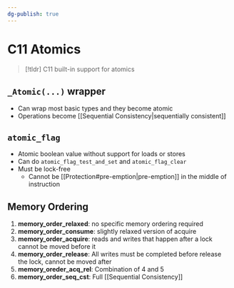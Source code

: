 ```yaml
---
dg-publish: true
---
```

# C11 Atomics
> [!tldr] C11 built-in support for atomics

## `_Atomic(...)` wrapper
* Can wrap most basic types and they become atomic
* Operations become [[Sequential Consistency|sequentially consistent]]
## `atomic_flag`
* Atomic boolean value without support for loads or stores
* Can do `atomic_flag_test_and_set` and `atomic_flag_clear`
* Must be lock-free
	* Cannot be [[Protection#pre-emption|pre-emption]] in the middle of instruction

## Memory Ordering
1. **memory_order_relaxed**: no specific memory ordering required
2. **memory_order_consume**: slightly relaxed version of acquire
3. **memory_order_acquire**: reads and writes that happen after a lock cannot be moved before it
4. **memory_order_release**: All writes must be completed before release the lock, cannot be moved after
5. **memory_oreder_acq_rel**: Combination of 4 and 5
6. **memory_order_seq_cst**: Full [[Sequential Consistency]]
